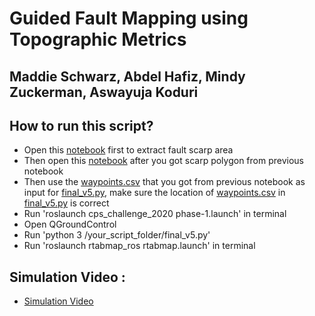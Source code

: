 # Guided Fault Mapping using Topographic Metrics
## Maddie Schwarz, Abdel Hafiz, Mindy Zuckerman, Aswayuja Koduri

## How to run this script?
- Open this [notebook](https://github.com/abdelhafiz10/guided-fault-mapping/blob/main/Stage%201%20DEM%20Pre-processing%20Script%20--%20Guided%20Fault%20Scarp%20Mapping.ipynb) first to extract fault scarp area 
- Then open this [notebook](https://github.com/abdelhafiz10/guided-fault-mapping/blob/main/Stage%202%20Generate%20Waypoints%20--%20Guided%20Fault%20Scarp%20mapping.ipynb) after you got scarp polygon from previous notebook
- Then use the [waypoints.csv](https://github.com/abdelhafiz10/guided-fault-mapping/blob/main/waypoints.csv) that you got from previous notebook as input for [final_v5.py](https://github.com/abdelhafiz10/guided-fault-mapping/blob/main/final_v5.py), make sure the location of [waypoints.csv](https://github.com/abdelhafiz10/guided-fault-mapping/blob/main/waypoints.csv) in [final_v5.py](https://github.com/abdelhafiz10/guided-fault-mapping/blob/main/final_v5.py) is correct
- Run 'roslaunch cps_challenge_2020 phase-1.launch' in terminal
- Open QGroundControl
- Run 'python 3 /your_script_folder/final_v5.py'
- Run 'roslaunch rtabmap_ros rtabmap.launch' in terminal

## Simulation Video :

- [Simulation Video](https://youtu.be/3vuvNAtDelU)

